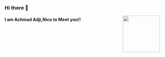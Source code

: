 ### Hi there 👋

<img align='right' src="https://media.giphy.com/media/M9gbBd9nbDrOTu1Mqx/giphy.gif" width="120">
<h4>I am Achmad Adji,Nice to Meet you!!</h4>
